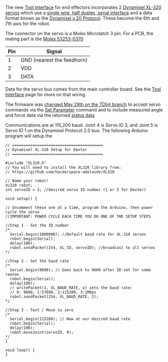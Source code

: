 The new [Tool Interface](End-Effectors) for end effectors incorporates 2 [Dynamixel XL-320 servos](http://support.robotis.com/en/product/actuator/dynamixel_x/xl_series/xl-320.htm) which use a [single wire, half duplex, serial interface](http://support.robotis.com/en/product/actuator/dynamixel_x/xl-series_main.htm) and a data format known as the [Dynamixel v.20 Protocol](http://support.robotis.com/en/product/actuator/dynamixel_pro/communication.htm). These become the 6th and 7th axis for the robot.

The connector on the servo is a Molex Microlatch 3 pin. For a PCB, the mating part is the [Molex 53253-0370](https://www.mouser.com/ProductDetail/Molex/53253-0370?qs=sGAEpiMZZMs%252bGHln7q6pm%2fK1Y9dcUIE1bkILUHD%2fB%252bE%3d)

Pin | Signal 
--- | ---- 
 1 | GND (nearest the feedhorn)
 2 | VDD 
 3 | DATA 

Data for the servo bus comes from the main controller board. See the [Tool Interface](End-Effectors) page for more on that wiring.

The firmware was [changed May 29th on the TDInt branch](../commit/42df0e01285ef8b67764ed53f3cc697df44d4d93) to accept servo commands via the [Set Parameter](set-parameter-oplet) command and to include measured angle and force data via the returned [status data](status-data)

Communications are at 115,200 baud. Joint 4 is Servo ID 3, and Joint 5 is Servo ID 1 on the Dynamixel Protocol 2.0 bus. The following Arduino program will setup the 

````
// ========================================
// Dynamixel XL-320 Setup for Dexter
// ========================================

#include "XL320.h"
// You will need to install the XL320 library from:
// https://github.com/hackerspace-adelaide/XL320

// Name your robot!
XL320 robot;
int servoID = 3; //desired servo ID number (1 or 3 for Dexter)

void setup() {

// Uncomment these one at a time, program the Arduino, then power cycle the servo
//IMPORTANT: POWER CYCLE EACH TIME YOU DO ONE OF THE SETUP STEPS

//Step 1 - Set the ID number
/*
  Serial.begin(1000000); //Default baud rate for XL-320 servos
  robot.begin(Serial); 
  delay(100);
  robot.sendPacket(254, XL_ID, servoID); //broadcast to all servos
*/

//Step 2 - Set the baud rate
/*
  Serial.begin(9600); // Goes back to 9600 after ID set for some reason
  robot.begin(Serial); 
  delay(100);
  // writePacket(1, XL_BAUD_RATE, x) sets the baud rate:
  // 0: 9600, 1:57600, 2:115200, 3:1Mbps
  robot.sendPacket(254, XL_BAUD_RATE, 2);
*/

//Step 3 - Test / Move to zero
/*
  Serial.begin(115200); // Now at our desired baud rate
  robot.begin(Serial);
  delay(100);
  robot.moveJoint(servoID, 0);  
*/
}

void loop() {
}
```` 